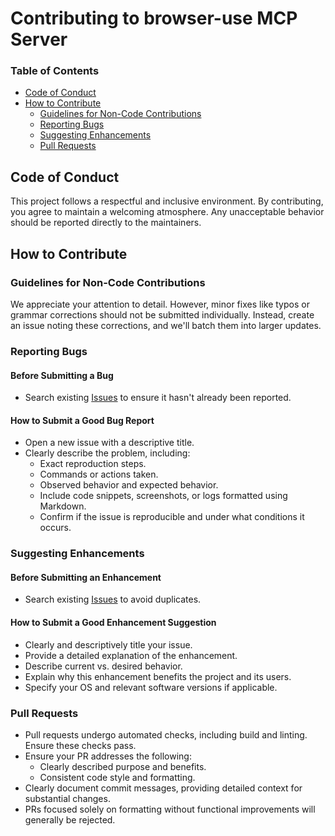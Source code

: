 # Contributing to browser-use MCP Server

### Table of Contents

- [Code of Conduct](#code-of-conduct)
- [How to Contribute](#how-to-contribute)
  - [Guidelines for Non-Code Contributions](#guidelines-for-non-code-contributions)
  - [Reporting Bugs](#reporting-bugs)
  - [Suggesting Enhancements](#suggesting-enhancements)
  - [Pull Requests](#pull-requests)

## Code of Conduct

This project follows a respectful and inclusive environment. By contributing,
you agree to maintain a welcoming atmosphere. Any unacceptable behavior should
be reported directly to the maintainers.

## How to Contribute

### Guidelines for Non-Code Contributions

We appreciate your attention to detail. However, minor fixes like typos or
grammar corrections should not be submitted individually. Instead, create an
issue noting these corrections, and we'll batch them into larger updates.

### Reporting Bugs

#### Before Submitting a Bug

- Search existing
  [Issues](https://github.com/co-browser/browser-use-mcp-server/issues) to
  ensure it hasn't already been reported.

#### How to Submit a Good Bug Report

- Open a new issue with a descriptive title.
- Clearly describe the problem, including:
  - Exact reproduction steps.
  - Commands or actions taken.
  - Observed behavior and expected behavior.
  - Include code snippets, screenshots, or logs formatted using Markdown.
  - Confirm if the issue is reproducible and under what conditions it occurs.

### Suggesting Enhancements

#### Before Submitting an Enhancement

- Search existing
  [Issues](https://github.com/co-browser/browser-use-mcp-server/issues) to avoid
  duplicates.

#### How to Submit a Good Enhancement Suggestion

- Clearly and descriptively title your issue.
- Provide a detailed explanation of the enhancement.
- Describe current vs. desired behavior.
- Explain why this enhancement benefits the project and its users.
- Specify your OS and relevant software versions if applicable.

### Pull Requests

- Pull requests undergo automated checks, including build and linting. Ensure
  these checks pass.
- Ensure your PR addresses the following:
  - Clearly described purpose and benefits.
  - Consistent code style and formatting.
- Clearly document commit messages, providing detailed context for substantial
  changes.
- PRs focused solely on formatting without functional improvements will
  generally be rejected.
